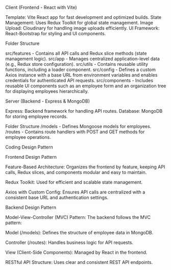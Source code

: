Client (Frontend - React with Vite)

 Template: Vite React app for fast development and optimized builds.
 State Management: Uses Redux Toolkit for global state management.
 Image Upload: Cloudinary for handling image uploads efficiently.
 UI Framework: React-Bootstrap for styling and UI components.

Folder Structure

 src/features - Contains all API calls and Redux slice methods (state management logic).
 src/app - Manages centralized application-level data (e.g., Redux store configuration).
 src/utils - Contains reusable utility functions, including a loader component.
 src/config - Defines a custom Axios instance with a base URL from environment variables and enables credentials for authenticated API requests.
 src/components - Includes reusable UI components such as an employee form and an organization tree for displaying employees hierarchically.


Server (Backend - Express & MongoDB)

 Express: Backend framework for handling API routes.
 Database: MongoDB for storing employee records.

Folder Structure
 /models - Defines Mongoose models for employees.
 /routes - Contains route handlers with POST and GET methods for employee operations.


Coding Design Pattern

Frontend Design Pattern

 Feature-Based Architecture: Organizes the frontend by feature, keeping API calls, Redux slices, and components modular and easy to maintain.

 Redux Toolkit: Used for efficient and scalable state management.

 Axios with Custom Config: Ensures API calls are centralized with a consistent base URL and authentication settings.


Backend Design Pattern

 Model-View-Controller (MVC) Pattern: The backend follows the MVC pattern:

 Model (/models): Defines the structure of employee data in MongoDB.

 Controller (/routes): Handles business logic for API requests.

 View (Client-Side Components): Managed by React in the frontend.

 RESTful API Structure: Uses clear and consistent REST API endpoints.
